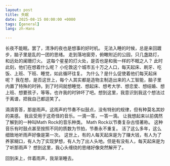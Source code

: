 ```yaml
---
layout: post
title: 失眠
date: 2025-08-15 00:00:00 +0000
tags: [general]
lang: zh-Hans

---
```

<div class="cn-prose">
<p>
长夜不能眠。罢了，清净的夜也是想事的好时机。
无法入睡的时候，总是来回踱步，脑子里是乱的一团的思绪。
走到落地窗旁，俯瞰附近的公园，只几盏路灯，和远处的阑珊灯火。
这每个星星的灯火处，是否也是和我一样的不眠之人？
此时此刻，他们在想着什么呢？
小伦敦这个城市五十万之人口，每天起床、刷牙、吃饭、上班、下班、睡觉，如此循环往复。
为什么？是什么促使着他们每天起床呢？
我在想，是否这世上，每个人其实都是造物主制造出来的人工智能，脑子里内置了特殊的时钟。到了时间就想睡觉、想起床、想考大学、想恋爱、想结婚、想上班、想要孩子，等等。也许我的时钟坏了吧。想到这里，我意识到我这个想法过于离谱，把我自己都逗笑了。
</p>
<p>
滴滴答答，那是雨声。这雨声的节奏不似鼓点，没有特别的规律，但有种莫名其妙的美感。
我且受用于这奇怪的音乐。一滴一答，一答一滴。
让我想起来以前偶然了解到的一种叫Math Rock的音乐种类。
Math Rock以节奏复杂古怪著称。
这种音乐有时鼓点甚至按照不同的质数为节拍，节奏永不重复。
活了这么多年，这么细致地听雨声好像是第一次。
这世上，有的人每天起床是为了赚大钱，有人为了养家糊口，有人为了实现梦想，有人为了出人头地。但是有没有人，每天起床是为了听那雨声？
想到这里，我心头缠绕的思绪好像突然解开了。
</p>
<p>
回到床上，伴着雨声，我渐渐睡去。
</p>
</div>
